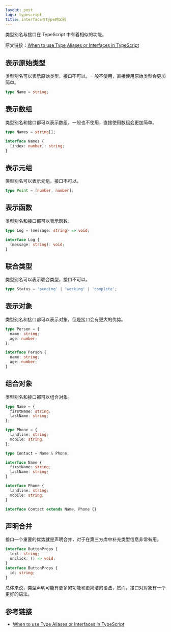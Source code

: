 ```yaml
---
layout: post
tags: typescript
title: interface与type的区别
---
```


类型别名与接口在 TypeScript 中有着相似的功能。

原文链接：[When to use Type Aliases or Interfaces in TypeScript](https://www.carlrippon.com/when-to-use-type-aliases-v-interfaces/)

## 表示原始类型

类型别名可以表示原始类型，接口不可以。一般不使用，直接使用原始类型会更加简单。

```typescript
type Name = string;
```

## 表示数组

类型别名和接口都可以表示数组。一般也不使用，直接使用数组会更加简单。

```typescript
type Names = string[];

interface Names {
  [index: number]: string;
}
```

## 表示元组

类型别名可以表示元组，接口不可以。

```typescript
type Point = [number, number];
```

## 表示函数

类型别名和接口都可以表示函数。

```typescript
type Log = (message: string) => void;

interface Log {
  (message: string): void;
}
```

## 联合类型

类型别名可以表示联合类型，接口不可以。

```typescript
type Status = 'pending' | 'working' | 'complete';
```

## 表示对象

类型别名和接口都可以表示对象，但是接口会有更大的优势。

```typescript
type Person = {
  name: string;
  age: number;
};

interface Person {
  name: string;
  age: number;
}
```

## 组合对象

类型别名和接口都可以组合对象。

```typescript
type Name = {
  firstName: string;
  lastName: string;
};

type Phone = {
  landline: string;
  mobile: string;
};

type Contact = Name & Phone;

interface Name {
  firstName: string;
  lastName: string;
}

interface Phone {
  landline: string;
  mobile: string;
}

interface Contact extends Name, Phone {}
```

## 声明合并

接口一个重要的优势就是声明合并，对于在第三方库中补充类型信息非常有用。

```typescript
interface ButtonProps {
  text: string;
  onClick: () => void;
}
interface ButtonProps {
  id: string;
}
```

总体来说，类型声明可能有更多的功能和更简洁的语法，然而，接口对对象有一个更好的语法。

## 参考链接

- [When to use Type Aliases or Interfaces in TypeScript](https://www.carlrippon.com/when-to-use-type-aliases-v-interfaces/)
